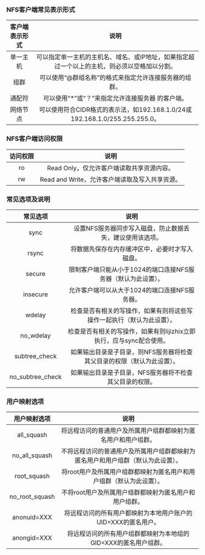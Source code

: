 ### NFS客户端常见表示形式
客户端表示形式|说明
:---:|:---:
单一主机|可以指定单一主机的主机名、域名、或IP地址，如果指定超过一个以上的主机，则必须以空格加以分割。
组群|可以使用“@群组名称”的格式来指定允许连接服务器的组群。
通配符|可以使用“*”或“？”来指定允许连接服务器 的客户端。
网络节点|可以使用符合CIDR格式的表示法，如192.168.1.0/24或192.168.1.0/255.255.255.0。
### NFS客户端访问权限
访问权限|说明
:---:|:---:
ro|Read Only，仅允许客户端读取共享资源内容。
rw|Read and Write，允许客户端读取及写入共享资源。
### 常见选项及说明
常见选项|说明
:---:|:---:
sync|设置NFS服务器同步写入磁盘，防止数据丢失，建议使用该选项。
rsync|将数据先保存在内存缓冲区中，必要时才写入磁盘。
secure|限制客户端只能从小于1024的端口连接NFS服务器（默认为此设置）。
insecure|允许客户端可以从大于1024的端口连接NFS服务器。
wdelay|检查是否有相关的写操作，如果有则将这些写操作一起执行（默认为此设置）。
no_wdelay|检查是否有相关的写操作，如果有则lijizhix立即执行，应与sync配合使用。
subtree_check|如果输出目录是子目录，则NFS服务器将检查其父目录的权限（默认为此设置）。
no_subtree_check|如果输出目录是子目录，NFS服务器将不检查其父目录的权限。
### 用户映射选项
用户映射选项|说明
:---:|:---:
all_squash|将远程访问的普通用户及所属用户组群都映射为匿名用户和用户组群。
no_all_squash|不将远程访问的普通用户及所属用户组群都映射为匿名用户和用户组群（默认为此设置）。
root_squash|将root用户及所属用户组群都映射为匿名用户和用户组群（默认为此设置）。
no_root_squash|不将root用户及所属用户组群都映射为匿名用户和用户组群。
anonuid=XXX|将远程访问的所有用户都映射为本地用户账户的UID=XXX的匿名用户。
anongid=XXX|将远程访问的所有用户组群都映射为本地组的GID=XXX的匿名用户组群。
